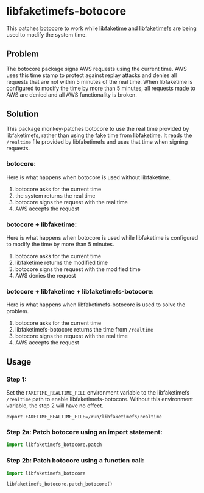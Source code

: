 # libfaketimefs-botocore

This patches [botocore](https://github.com/boto/botocore) to work while [libfaketime](https://github.com/wolfcw/libfaketime) and [libfaketimefs](https://github.com/claranet/libfaketimefs) are being used to modify the system time.

## Problem

The botocore package signs AWS requests using the current time. AWS uses this time stamp to protect against replay attacks and denies all requests that are not within 5 minutes of the real time. When libfaketime is configured to modify the time by more than 5 minutes, all requests made to AWS are denied and all AWS functionality is broken.

## Solution

This package monkey-patches botocore to use the real time provided by libfaketimefs, rather than using the fake time from libfaketime. It reads the `/realtime` file provided by libfaketimefs and uses that time when signing requests.

### botocore:

Here is what happens when botocore is used without libfaketime.

1. botocore asks for the current time
1. the system returns the real time
1. botocore signs the request with the real time
1. AWS accepts the request

### botocore + libfaketime:

Here is what happens when botocore is used while libfaketime is configured to modify the time by more than 5 minutes.

1. botocore asks for the current time
1. libfaketime returns the modified time
1. botocore signs the request with the modified time
1. AWS denies the request

### botocore + libfaketime + libfaketimefs-botocore:

Here is what happens when libfaketimefs-botocore is used to solve the problem.

1. botocore asks for the current time
1. libfaketimefs-botocore returns the time from `/realtime`
1. botocore signs the request with the real time
1. AWS accepts the request

## Usage

### Step 1:

Set the `FAKETIME_REALTIME_FILE` environment variable to the libfaketimefs `/realtime` path to enable libfaketimefs-botocore. Without this environment variable, the step 2 will have no effect.

```
export FAKETIME_REALTIME_FILE=/run/libfaketimefs/realtime
```

### Step 2a: Patch botocore using an import statement:

```python
import libfaketimefs_botocore.patch
```

### Step 2b: Patch botocore using a function call:

```python
import libfaketimefs_botocore

libfaketimefs_botocore.patch_botocore()
```
